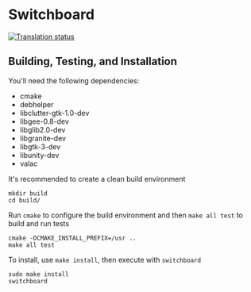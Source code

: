 # Switchboard
[![Translation status](https://l10n.elementary.io/widgets/switchboard/-/svg-badge.svg)](https://l10n.elementary.io/projects/switchboard/?utm_source=widget)


## Building, Testing, and Installation

You'll need the following dependencies:

* cmake
* debhelper
* libclutter-gtk-1.0-dev
* libgee-0.8-dev
* libglib2.0-dev
* libgranite-dev
* libgtk-3-dev
* libunity-dev
* valac

It's recommended to create a clean build environment

    mkdir build
    cd build/
    
Run `cmake` to configure the build environment and then `make all test` to build and run tests

    cmake -DCMAKE_INSTALL_PREFIX=/usr ..
    make all test
    
To install, use `make install`, then execute with `switchboard`

    sudo make install
    switchboard

